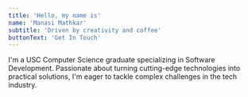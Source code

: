 ```yaml
---
title: 'Hello, my name is'
name: 'Manasi Mathkar'
subtitle: 'Driven by creativity and coffee'
buttonText: 'Get In Touch'
---
```


I'm a USC Computer Science graduate specializing in Software Development. Passionate about turning cutting-edge technologies into practical solutions, I'm eager to tackle complex challenges in the tech industry.
